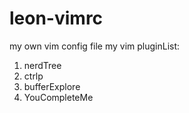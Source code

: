 # leon-vimrc
my own vim config file
my vim pluginList:
1. nerdTree 
2. ctrlp
3. bufferExplore
4. YouCompleteMe

